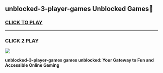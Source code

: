 
## unblocked-3-player-games Unblocked Games👋
<h3>
<a href="https://news.freeplayer.one?title=unblocked-3-player-games&ref=16F">CLICK TO PLAY</a></h3>
<hr>

<h3>
<a href="https://news.freeplayer.one?title=unblocked-3-player-games&ref=16F">CLICK 2 PLAY</a>
  
</h3>

<a href="https://news.freeplayer.one?title=unblocked-3-player-games&ref=16F/"><img src="https://clearcache.store/games.png"></a>


**unblocked-3-player-games games unblocked: Your Gateway to Fun and Accessible Online Gaming**
